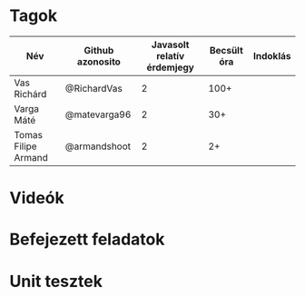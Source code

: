 # Tagok

| Név | Github azonosito  | Javasolt relatív érdemjegy | Becsült óra | Indoklás  | 
| --- | ---- | --- | ------------------ | --------- |
| Vas Richárd | @RichardVas | 2 | 100+ |  |
| Varga Máté | @matevarga96 | 2 | 30+ |  |
| Tomas Filipe Armand | @armandshoot | 2 | 2+ |


# Videók



# Befejezett feladatok




# Unit tesztek

